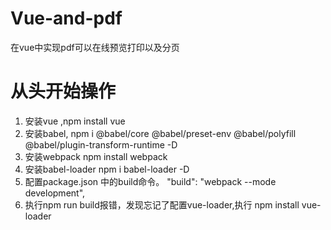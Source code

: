 # Vue-and-pdf
在vue中实现pdf可以在线预览打印以及分页

# 从头开始操作
1. 安装vue ,npm install vue
2. 安装babel, npm i @babel/core @babel/preset-env @babel/polyfill @babel/plugin-transform-runtime -D
3. 安装webpack npm install webpack
4. 安装babel-loader  npm i babel-loader -D
5. 配置package.json 中的build命令。 "build": "webpack --mode development",
6. 执行npm run build报错，发现忘记了配置vue-loader,执行 npm install vue-loader